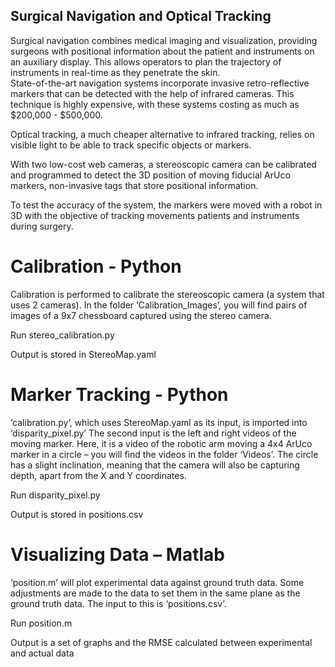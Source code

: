 
## Surgical Navigation and Optical Tracking

Surgical navigation combines medical imaging and visualization, providing surgeons with positional information about the patient and instruments on an auxiliary display. This allows operators to plan the trajectory of instruments in real-time as they penetrate the skin.  
State-of-the-art navigation systems incorporate invasive retro-reflective markers that can be detected with the help of infrared cameras. This technique is highly expensive, with these systems costing as much as $200,000 - $500,000.

Optical tracking, a much cheaper alternative to infrared tracking, relies on visible light to be able to track specific objects or markers.

With two low-cost web cameras, a stereoscopic camera can be calibrated and programmed to detect the 3D position of moving fiducial
ArUco markers, non-invasive tags that store positional information. 

To test the accuracy of the system, the markers were moved with a robot in 3D with the objective of tracking movements patients and instruments during surgery.

# Calibration - Python

Calibration is performed to calibrate the stereoscopic camera (a system that uses 2 cameras).
In the folder ‘Calibration_Images’, you will find pairs of images of a 9x7 chessboard captured using the stereo camera. 

Run stereo_calibration.py

Output is stored in StereoMap.yaml

# Marker Tracking - Python

‘calibration.py’, which uses StereoMap.yaml as its input, is imported into ‘disparity_pixel.py’
The second input is the left and right videos of the moving marker. Here, it is a video of the robotic arm moving a 4x4 ArUco marker in a circle – you will find the videos in the folder ‘Videos’. The circle has a slight inclination, meaning that the camera will also be capturing depth, apart from the X and Y coordinates. 

Run disparity_pixel.py

Output is stored in positions.csv

# Visualizing Data – Matlab

‘position.m’ will plot experimental data against ground truth data. Some adjustments are made to the data to set them in the same plane as the ground truth data.
The input to this is ‘positions.csv’.

Run position.m

Output is a set of graphs and the RMSE calculated between experimental and actual data

